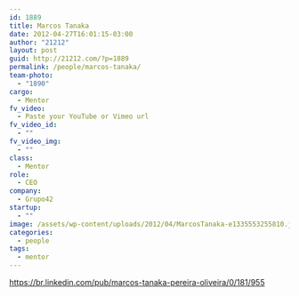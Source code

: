 ```yaml
---
id: 1889
title: Marcos Tanaka
date: 2012-04-27T16:01:15-03:00
author: "21212"
layout: post
guid: http://21212.com/?p=1889
permalink: /people/marcos-tanaka/
team-photo:
  - "1890"
cargo:
  - Mentor
fv_video:
  - Paste your YouTube or Vimeo url
fv_video_id:
  - ""
fv_video_img:
  - ""
class:
  - Mentor
role:
  - CEO
company:
  - Grupo42
startup:
  - ""
image: /assets/wp-content/uploads/2012/04/MarcosTanaka-e1335553255810.jpg
categories:
  - people
tags:
  - mentor
---
```

https://br.linkedin.com/pub/marcos-tanaka-pereira-oliveira/0/181/955